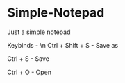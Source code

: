 # Simple-Notepad
Just a simple notepad

Keybinds - \n
Ctrl + Shift + S - Save as

Ctrl + S - Save

Ctrl + O - Open
